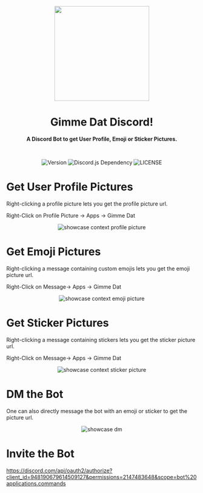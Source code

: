<p align="center">
  <picture>
    <img width="250" src="./avatar/avatar.png">
  </picture>
</p>
<h1 align="center">Gimme Dat Discord!</h1>
<p align="center">
  <b>A Discord Bot to get User Profile, Emoji or Sticker Pictures.</b>
</p>

<br>

<p align="center">
<img alt="Version" src="https://img.shields.io/github/package-json/v/cptpiepmatz/GimmeDatDiscord?style=for-the-badge&color=C0271A"/>
<img alt="Discord.js Dependency" src="https://img.shields.io/github/package-json/dependency-version/cptpiepmatz/GimmeDatDiscord/discord.js?color=5865F2&style=for-the-badge">
<img alt="LICENSE" src="https://img.shields.io/github/license/cptpiepmatz/GimmeDatDiscord?style=for-the-badge">
</p>

# Get User Profile Pictures
Right-clicking a profile picture lets you get the profile picture url.

Right-Click on Profile Picture -> Apps -> Gimme Dat

<p align="center">
<img alt="showcase context profile picture" src="./showcase/context-profile.gif"/>
</p>

# Get Emoji Pictures
Right-clicking a message containing custom emojis lets you get the emoji picture
url.

Right-Click on Message-> Apps -> Gimme Dat

<p align="center">
<img alt="showcase context emoji picture" src="./showcase/context-emojis.gif"/>
</p>

# Get Sticker Pictures
Right-clicking a message containing stickers lets you get the sticker picture
url.

Right-Click on Message-> Apps -> Gimme Dat

<p align="center">
<img alt="showcase context sticker picture" src="./showcase/context-sticker.gif"/>
</p>

# DM the Bot
One can also directly message the bot with an emoji or sticker to get the
picture url.

<p align="center">
<img alt="showcase dm" src="./showcase/dm.gif"/>
</p>

# Invite the Bot
https://discord.com/api/oauth2/authorize?client_id=948190679614509127&permissions=2147483648&scope=bot%20applications.commands
